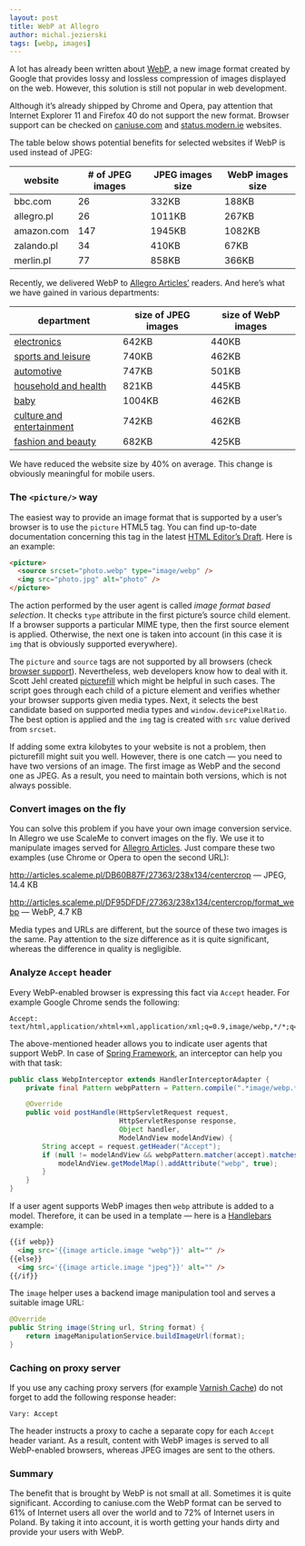 ```yaml
---
layout: post
title: WebP at Allegro
author: michal.jezierski
tags: [webp, images]
---
```


A lot has already been written about [WebP](http://en.wikipedia.org/wiki/WebP), a new image format created by Google
that provides lossy and lossless compression of images displayed on the web. However, this solution is still not
popular in web development.

Although it’s already shipped by Chrome and Opera, pay attention that Internet Explorer 11 and Firefox 40 do not
support the new format. Browser support can be checked on [caniuse.com](http://caniuse.com/#feat=webp) and
[status.modern.ie](https://status.modern.ie/webpimageformatsupport?term=webp) websites.

The table below shows potential benefits for selected websites if WebP is used instead of JPEG:

| website     | # of JPEG images | JPEG images size | WebP images size |
|-------------|------------------|------------------|------------------|
| bbc.com     | 26               | 332KB            | 188KB            |
| allegro.pl  | 26               | 1011KB           | 267KB            |
| amazon.com  | 147              | 1945KB           | 1082KB           |
| zalando.pl  | 34               | 410KB            | 67KB             |
| merlin.pl   | 77               | 858KB            | 366KB            |

Recently, we delivered WebP to [Allegro Articles’](http://allegro.pl/artykuly/elektronika) readers. And here’s what we
have gained in various departments:

| department                                                            | size of JPEG images  | size of WebP images  |
|-----------------------------------------------------------------------|----------------------|----------------------|
| [electronics](http://allegro.pl/artykuly/elektronika)                 | 642KB                | 440KB                |
| [sports and leisure](http://allegro.pl/artykuly/sport-i-wypoczynek)   | 740KB                | 462KB                |
| [automotive](http://allegro.pl/artykuly/motoryzacja)                  | 747KB                | 501KB                |
| [household and health](http://allegro.pl/artykuly/dom-i-zdrowie)      | 821KB                | 445KB                |
| [baby](http://allegro.pl/artykuly/dziecko)                            | 1004KB               | 462KB                |
| [culture and entertainment](http://allegro.pl/artykuly/kultura-i-rozrywka) | 742KB           | 462KB                |
| [fashion and beauty](http://allegro.pl/artykuly/moda-i-uroda)         | 682KB                | 425KB                |

We have reduced the website size by 40% on average. This change is obviously meaningful for mobile users.

### The `<picture/>` way

The easiest way to provide an image format that is supported by a user’s browser is to use the `picture` HTML5 tag.
You can find up-to-date documentation concerning this tag in the latest
[HTML Editor’s Draft](http://www.w3.org/html/wg/drafts/html/master/#the-picture-element). Here is an example:

```html
<picture>
  <source srcset="photo.webp" type="image/webp" />
  <img src="photo.jpg" alt="photo" />
</picture>
```

The action performed by the user agent is called *image format based selection*. It checks `type` attribute in the
first picture’s source child element. If a browser supports a particular MIME type, then the first source element is
applied. Otherwise, the next one is taken into account (in this case it is `img` that is obviously supported
everywhere).

The `picture` and `source` tags are not supported by all browsers
(check [browser support](http://caniuse.com/#search=picture)). Nevertheless, web developers know how to deal with
it. Scott Jehl created [picturefill](https://github.com/scottjehl/picturefill) which might be helpful in such cases.
The script goes through each child of a picture element and verifies whether your browser supports given media types.
Next, it selects the best candidate based on supported media types and `window.devicePixelRatio`. The best option is
applied and the `img` tag is created with `src` value derived from `srcset`.

If adding some extra kilobytes to your website is not a problem, then picturefill might suit you well. However, there
is one catch — you need to have two versions of an image. The first image as WebP and the second one as JPEG. As a
result, you need to maintain both versions, which is not always possible.

### Convert images on the fly

You can solve this problem if you have your own image conversion service. In Allegro we use ScaleMe to convert images
on the fly. We use it to manipulate images served for [Allegro Articles](http://allegro.pl/elektronika). Just compare
these two examples (use Chrome or Opera to open the second URL):

http://articles.scaleme.pl/DB60B87F/27363/238x134/centercrop — JPEG, 14.4 KB

http://articles.scaleme.pl/DF95DFDF/27363/238x134/centercrop/format_webp — WebP, 4.7 KB

Media types and URLs are different, but the source of these two images is the same. Pay attention to the size
difference as it is quite significant, whereas the difference in quality is negligible.

### Analyze `Accept` header

Every WebP-enabled browser is expressing this fact via `Accept` header. For example Google Chrome sends the following:

```
Accept: text/html,application/xhtml+xml,application/xml;q=0.9,image/webp,*/*;q=0.8
```

The above-mentioned header allows you to indicate user agents that support WebP. In case of
[Spring Framework](http://projects.spring.io/spring-framework/), an interceptor can help you with that task:

```java
public class WebpInterceptor extends HandlerInterceptorAdapter {
    private final Pattern webpPattern = Pattern.compile(".*image/webp.*");

    @Override
    public void postHandle(HttpServletRequest request,
                           HttpServletResponse response,
                           Object handler,
                           ModelAndView modelAndView) {
        String accept = request.getHeader("Accept");
        if (null != modelAndView && webpPattern.matcher(accept).matches()) {
            modelAndView.getModelMap().addAttribute("webp", true);
        }
    }
}
```

If a user agent supports WebP images then `webp` attribute is added to a model. Therefore, it can be used in a
template — here is a [Handlebars](https://github.com/jknack/handlebars.java) example:

```html
{{if webp}}
  <img src='{{image article.image "webp"}}' alt="" />
{{else}}
  <img src='{{image article.image "jpeg"}}' alt="" />
{{/if}}
```

The `image` helper uses a backend image manipulation tool and serves a suitable image URL:

```java
@Override
public String image(String url, String format) {
    return imageManipulationService.buildImageUrl(format);
}
```

### Caching on proxy server

If you use any caching proxy servers (for example [Varnish Cache](https://www.varnish-cache.org/)) do not forget
to add the following response header:

`Vary: Accept`

The header instructs a proxy to cache a separate copy for each `Accept` header variant. As a result, content with
WebP images is served to all WebP-enabled browsers, whereas JPEG images are sent to the others.


### Summary

The benefit that is brought by WebP is not small at all. Sometimes it is quite significant. According to caniuse.com
the WebP format can be served to 61% of Internet users all over the world and to 72% of Internet users in Poland.
By taking it into account, it is worth getting your hands dirty and provide your users with WebP.
